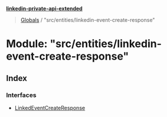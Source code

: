 **[linkedin-private-api-extended](../README.md)**

> [Globals](../globals.md) / "src/entities/linkedin-event-create-response"

# Module: "src/entities/linkedin-event-create-response"

## Index

### Interfaces

* [LinkedEventCreateResponse](../interfaces/_src_entities_linkedin_event_create_response_.linkedeventcreateresponse.md)
